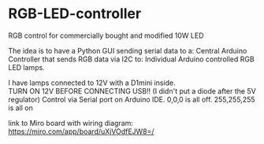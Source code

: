 # RGB-LED-controller
RGB control for commercially bought and modified 10W LED

The idea is to have a Python GUI sending serial data to a:
  Central Arduino Controller that sends RGB data via I2C to:
    Individual Arduino controlled RGB LED lamps.

I have lamps connected to 12V with a D1mini inside.  
TURN ON 12V BEFORE CONNECTING USB!! (I didn't put a diode after the 5V regulator)
Control via Serial port on Arduino IDE.  0,0,0 is all off.  255,255,255 is all on

link to Miro board with wiring diagram: https://miro.com/app/board/uXjVOdfEJW8=/
